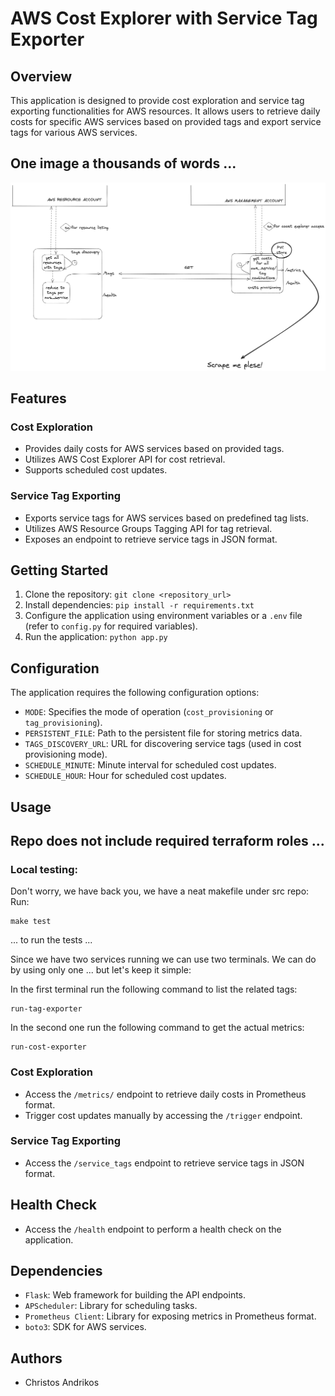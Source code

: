 # AWS Cost Explorer with Service Tag Exporter

## Overview

This application is designed to provide cost exploration and service tag exporting functionalities for AWS resources. It allows users to retrieve daily costs for specific AWS services based on provided tags and export service tags for various AWS services.

## One image a thousands of words ... 
![Architectural overview](aws_cost_exporter.png)

## Features

### Cost Exploration
- Provides daily costs for AWS services based on provided tags.
- Utilizes AWS Cost Explorer API for cost retrieval.
- Supports scheduled cost updates.

### Service Tag Exporting
- Exports service tags for AWS services based on predefined tag lists.
- Utilizes AWS Resource Groups Tagging API for tag retrieval.
- Exposes an endpoint to retrieve service tags in JSON format.

## Getting Started

1. Clone the repository: `git clone <repository_url>`
2. Install dependencies: `pip install -r requirements.txt`
3. Configure the application using environment variables or a `.env` file (refer to `config.py` for required variables).
4. Run the application: `python app.py`

## Configuration

The application requires the following configuration options:

- `MODE`: Specifies the mode of operation (`cost_provisioning` or `tag_provisioning`).
- `PERSISTENT_FILE`: Path to the persistent file for storing metrics data.
- `TAGS_DISCOVERY_URL`: URL for discovering service tags (used in cost provisioning mode).
- `SCHEDULE_MINUTE`: Minute interval for scheduled cost updates.
- `SCHEDULE_HOUR`: Hour for scheduled cost updates.

## Usage

## Repo does not include required terraform roles ... 

### Local testing:

Don't worry, we have back you, we have a neat makefile under src repo:
Run:
```
make test
```
... to run the tests ...

Since we have two services running we can use two terminals. We can do by using only one ... but let's keep it simple:

In the first terminal run the following command to list the related tags:
```
run-tag-exporter
```


In the second one run the following command to get the actual metrics:
```
run-cost-exporter
```

### Cost Exploration
- Access the `/metrics/` endpoint to retrieve daily costs in Prometheus format.
- Trigger cost updates manually by accessing the `/trigger` endpoint.

### Service Tag Exporting
- Access the `/service_tags` endpoint to retrieve service tags in JSON format.

## Health Check
- Access the `/health` endpoint to perform a health check on the application.

## Dependencies
- `Flask`: Web framework for building the API endpoints.
- `APScheduler`: Library for scheduling tasks.
- `Prometheus Client`: Library for exposing metrics in Prometheus format.
- `boto3`: SDK for AWS services.

## Authors
- Christos Andrikos
